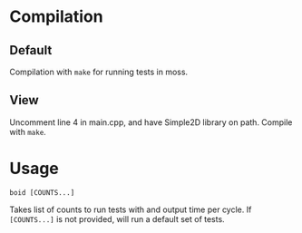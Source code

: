 # Compilation
## Default
Compilation with `make` for running tests in moss.

## View
Uncomment line 4 in main.cpp, and have Simple2D library on path. Compile with `make`.

# Usage
`boid [COUNTS...]`

Takes list of counts to run tests with and output time per cycle. If `[COUNTS...]` is not provided, will run a default set of tests.
